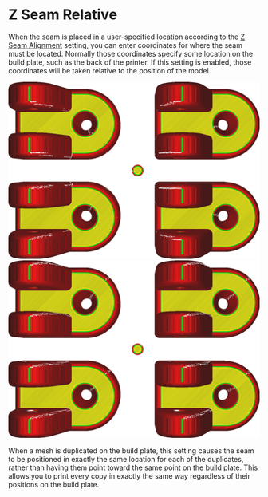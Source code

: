 Z Seam Relative
====
When the seam is placed in a user-specified location according to the [Z Seam Alignment](z_seam_type.md) setting, you can enter coordinates for where the seam must be located. Normally those coordinates specify some location on the build plate, such as the back of the printer. If this setting is enabled, those coordinates will be taken relative to the position of the model.

![Disabled: The coordinates point to an absolute position in the centre of the build plate, so all the blue striped point towards the middle](../images/z_seam_relative_disabled.png)
![Enabled: The coordinates are relative to the model so every model will have the blue stripes in the same corner](../images/z_seam_relative_enabled.png)

When a mesh is duplicated on the build plate, this setting causes the seam to be positioned in exactly the same location for each of the duplicates, rather than having them point toward the same point on the build plate. This allows you to print every copy in exactly the same way regardless of their positions on the build plate.
